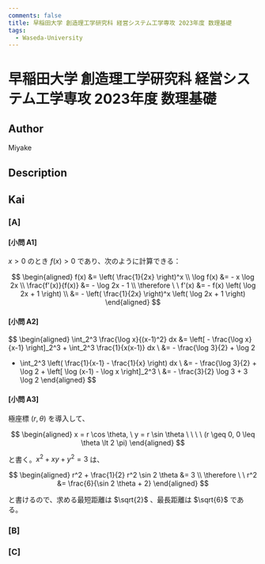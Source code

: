 ```yaml
---
comments: false
title: 早稲田大学 創造理工学研究科 経営システム工学専攻 2023年度 数理基礎
tags:
  - Waseda-University
---
```

# 早稲田大学 創造理工学研究科 経営システム工学専攻 2023年度 数理基礎

## **Author**
Miyake

## **Description**

## **Kai**
### \[A\]
#### \[小問 A1\]
$x \gt 0$ のとき $f(x) \gt 0$ であり、次のように計算できる：

$$
  \begin{aligned}
  f(x) &= \left( \frac{1}{2x} \right)^x
  \\
  \log f(x) &= - x \log 2x
  \\
  \frac{f'(x)}{f(x)} &= - \log 2x - 1
  \\
  \therefore \ \ 
  f'(x) &= - f(x) \left( \log 2x + 1 \right)
  \\
  &= - \left( \frac{1}{2x} \right)^x \left( \log 2x + 1 \right)
  \end{aligned}
$$

#### \[小問 A2\]

$$
  \begin{aligned}
  \int_2^3 \frac{\log x}{(x-1)^2} dx
  &= \left[ - \frac{\log x}{x-1} \right]_2^3 + \int_2^3 \frac{1}{x(x-1)} dx
  \\
  &= - \frac{\log 3}{2} + \log 2
  + \int_2^3 \left( \frac{1}{x-1} - \frac{1}{x} \right) dx
  \\
  &= - \frac{\log 3}{2} + \log 2 + \left[ \log (x-1) - \log x \right]_2^3
  \\
  &= - \frac{3}{2} \log 3 + 3 \log 2
  \end{aligned}
$$

#### \[小問 A3\]
極座標 $(r, \theta)$ を導入して、

$$
  \begin{aligned}
  x = r \cos \theta, \ y = r \sin \theta
  \ \ \ \ (r \geq 0, 0 \leq \theta \lt 2 \pi)
  \end{aligned}
$$

と書く。$x^2 + xy + y^2 = 3$ は、

$$
  \begin{aligned}
  r^2 + \frac{1}{2} r^2 \sin 2 \theta &= 3
  \\
  \therefore \ \ 
  r^2 &= \frac{6}{\sin 2 \theta + 2}
  \end{aligned}
$$

と書けるので、求める最短距離は $\sqrt{2}$ 、最長距離は $\sqrt{6}$ である。

### \[B\]

### \[C\]